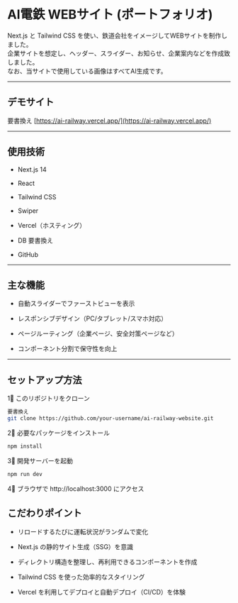 # AI電鉄 WEBサイト (ポートフォリオ)

Next.js と Tailwind CSS を使い、鉄道会社をイメージしてWEBサイトを制作しました。<br>
企業サイトを想定し、ヘッダー、スライダー、お知らせ、企業案内などを作成致しました。<br>
なお、当サイトで使用している画像はすべてAI生成です。

---

## デモサイト

要書換え
[https://ai-railway.vercel.app/](https://ai-railway.vercel.app/)

---

## 使用技術

- Next.js 14

- React

- Tailwind CSS

- Swiper

- Vercel（ホスティング）

- DB 要書換え

- GitHub

---

## 主な機能

- 自動スライダーでファーストビューを表示

- レスポンシブデザイン（PC/タブレット/スマホ対応）

- ページルーティング（企業ページ、安全対策ページなど）

- コンポーネント分割で保守性を向上

---

## セットアップ方法

1⃣ このリポジトリをクローン

```bash
要書換え
git clone https://github.com/your-username/ai-railway-website.git
```

2⃣ 必要なパッケージをインストール

```bash
npm install
```

3⃣ 開発サーバーを起動

```bash
npm run dev
```

4⃣ ブラウザで http://localhost:3000 にアクセス

## こだわりポイント

- リロードするたびに運転状況がランダムで変化

- Next.js の静的サイト生成（SSG）を意識

- ディレクトリ構造を整理し、再利用できるコンポーネントを作成

- Tailwind CSS を使った効率的なスタイリング

- Vercel を利用してデプロイと自動デプロイ（CI/CD）を体験
